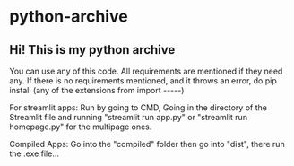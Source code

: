 # python-archive

## Hi! This is my python archive

You can use any of this code.
All requirements are mentioned if they need any.
If there is no requirements mentioned, and it throws an error, do pip install (any of the extensions from import -----)

For streamlit apps:
  Run by going to CMD, Going in the directory of the Streamlit file and running "streamlit run app.py" or "streamlit run homepage.py" for the multipage ones.

Compiled Apps:
  Go into the "compiled" folder then go into "dist", there run the .exe file...
